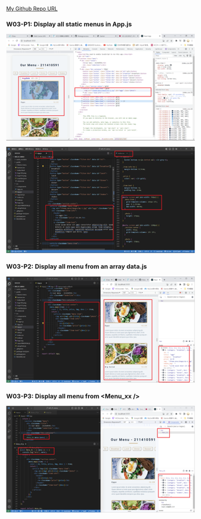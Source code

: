[My Github Repo URL](https://github.com/abc6577/1121-wp1-demo-211410591)

### W03-P1: Display all static menus in App.js

![](w03-p1-1.png)

![](w03-p1-2.png)

### W03-P2: Display all menu from an array data.js

![](w03-p2.png)

### W03-P3: Display all menu from <Menu_xx />

![](w03-p3.png)

